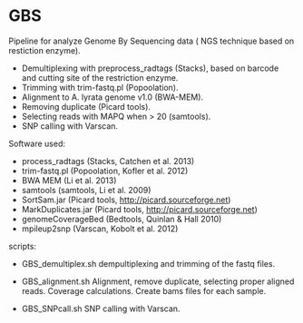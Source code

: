 GBS
==============

Pipeline for analyze Genome By Sequencing data ( NGS technique based on restiction enzyme).



- Demultiplexing with preprocess_radtags (Stacks), based on barcode and cutting site of the restriction enzyme.
- Trimming with trim-fastq.pl (Popoolation).
- Alignment to A. lyrata genome v1.0 (BWA-MEM).
- Removing duplicate (Picard tools).
- Selecting reads with MAPQ when > 20 (samtools).
- SNP calling with Varscan.

Software used:

- process_radtags (Stacks, Catchen et al. 2013)
- trim-fastq.pl (Popoolation, Kofler et al. 2012)
- BWA MEM (Li et al. 2013)
- samtools (samtools, Li et al. 2009)
- SortSam.jar (Picard tools, http://picard.sourceforge.net)
- MarkDuplicates.jar (Picard tools, http://picard.sourceforge.net)
- genomeCoverageBed (Bedtools, Quinlan & Hall 2010)
- mpileup2snp (Varscan, Kobolt et al. 2012)

scripts:

- GBS_demultiplex.sh
dempultiplexing and trimming of the fastq files.

- GBS_alignment.sh
Alignment, remove duplicate, selecting proper aligned reads.
Coverage calculations.
Create bams files for each sample.

- GBS_SNPcall.sh
SNP calling with Varscan.




